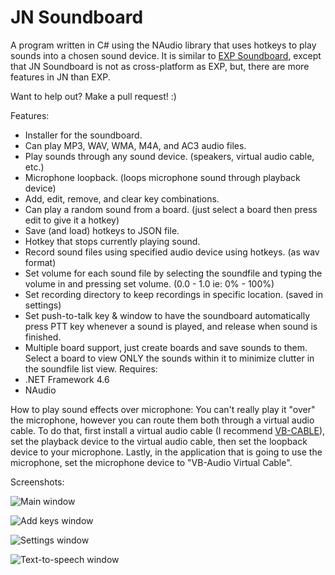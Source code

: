 # JN Soundboard
A program written in C# using the NAudio library that uses hotkeys to play sounds into a chosen sound device. It is similar to [EXP Soundboard](https://sourceforge.net/projects/expsoundboard/), except that JN Soundboard is not as cross-platform as EXP, but, there are more features in JN than EXP.

Want to help out? Make a pull request! :)

Features:
* Installer for the soundboard.
* Can play MP3, WAV, WMA, M4A, and AC3 audio files.
* Play sounds through any sound device. (speakers, virtual audio cable, etc.)
* Microphone loopback. (loops microphone sound through playback device)
* Add, edit, remove, and clear key combinations.
* Can play a random sound from a board. (just select a board then press edit to give it a hotkey)
* Save (and load) hotkeys to JSON file.
* Hotkey that stops currently playing sound.
* Record sound files using specified audio device using hotkeys. (as wav format)
* Set volume for each sound file by selecting the soundfile and typing the volume in and pressing set volume. (0.0 - 1.0 ie: 0% - 100%)
* Set recording directory to keep recordings in specific location. (saved in settings)
* Set push-to-talk key & window to have the soundboard automatically press PTT key whenever a sound is played, and release when sound is finished.
* Multiple board support, just create boards and save sounds to them. Select a board to view ONLY the sounds within it to minimize clutter in the soundfile list view.
Requires: 
* .NET Framework 4.6
* NAudio

How to play sound effects over microphone:
You can't really play it "over" the microphone, however you can route them both through a virtual audio cable.
To do that, first install a virtual audio cable (I recommend [VB-CABLE](http://vb-audio.pagesperso-orange.fr/Cable/index.htm)), set the playback device to the virtual audio cable, then set the loopback device to your microphone.
Lastly, in the application that is going to use the microphone, set the microphone device to "VB-Audio Virtual Cable".

Screenshots: 

![Main window](https://i.imgur.com/qFWhGF2.jpg)

![Add keys window](https://i.imgur.com/tnUnLNV.jpg)

![Settings window](https://i.imgur.com/yYsm1TR.jpg)

![Text-to-speech window](https://i.imgur.com/EoPayHn.png)

